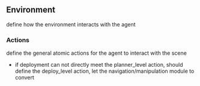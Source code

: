 ## Environment
define how the environment interacts with the agent


### Actions
define the general atomic actions for the agent to interact with the scene

- if deployment can not directly meet the planner_level action, should define the deploy_level action, let the navigation/manipulation module to convert
